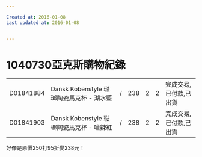 ```yaml
---

Created at: 2016-01-08
Last updated at: 2016-01-08


---
```


# 1040730亞克斯購物紀錄


|     |     |     |     |     |     |     |
| --- | --- | --- | --- | --- | --- | --- |
| D01841884 | Dansk Kobenstyle 琺瑯陶瓷馬克杯 - 湖水藍 | /   | 238 | 2   | 2   | 完成交易,已付款,已出貨 |
| D01841903 | Dansk Kobenstyle 琺瑯陶瓷馬克杯 - 嗆辣紅 | /   | 238 | 2   | 2   | 完成交易,已付款,已出貨 |

好像是原價250打95折變238元！

